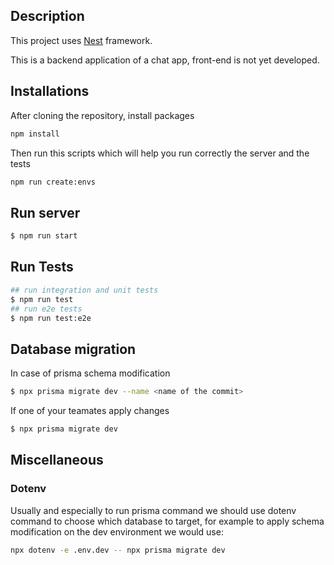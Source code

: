 ## Description

This project uses [Nest](https://github.com/nestjs/nest) framework.

This is a backend application of a chat app, front-end is not yet developed.

## Installations

After cloning the repository, install packages

```bash
npm install
```

Then run this scripts which will help you run correctly the server and the tests

```bash
npm run create:envs
```

## Run server

```bash
$ npm run start
```

## Run Tests

```bash
## run integration and unit tests
$ npm run test
## run e2e tests
$ npm run test:e2e
```

## Database migration

In case of prisma schema modification 

```bash
$ npx prisma migrate dev --name <name of the commit>
```

If one of your teamates apply changes

```bash
$ npx prisma migrate dev
```

## Miscellaneous

### Dotenv

Usually and especially to run prisma command we should use dotenv command to choose which database to target, for example to apply schema modification on the dev environment we would use:

```bash
npx dotenv -e .env.dev -- npx prisma migrate dev
```
